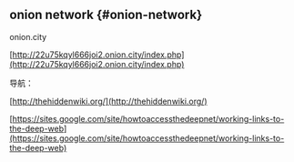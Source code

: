 ## onion network {#onion-network}

onion.city

[http://22u75kqyl666joi2.onion.city/index.php](http://22u75kqyl666joi2.onion.city/index.php)

导航：

[http://thehiddenwiki.org/](http://thehiddenwiki.org/)

[https://sites.google.com/site/howtoaccessthedeepnet/working-links-to-the-deep-web](https://sites.google.com/site/howtoaccessthedeepnet/working-links-to-the-deep-web)